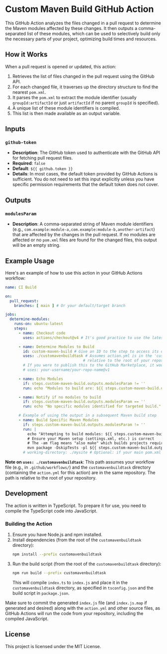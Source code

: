 # Custom Maven Build GitHub Action

This GitHub Action analyzes the files changed in a pull request to determine the Maven modules affected by these changes. It then outputs a comma-separated list of these modules, which can be used to selectively build only the necessary parts of your project, optimizing build times and resources.

## How it Works

When a pull request is opened or updated, this action:
1.  Retrieves the list of files changed in the pull request using the GitHub API.
2.  For each changed file, it traverses up the directory structure to find the nearest `pom.xml`.
3.  It parses the `pom.xml` to extract the module identifier (usually `groupId:artifactId` or just `artifactId` if no parent `groupId` is specified).
4.  A unique list of these module identifiers is compiled.
5.  This list is then made available as an output variable.

## Inputs

### `github-token`
-   **Description**: The GitHub token used to authenticate with the GitHub API for fetching pull request files.
-   **Required**: `false`
-   **Default**: `${{ github.token }}`
-   **Details**: In most cases, the default token provided by GitHub Actions is sufficient. You do not need to set this input explicitly unless you have specific permission requirements that the default token does not cover.

## Outputs

### `modulesParam`
-   **Description**: A comma-separated string of Maven module identifiers (e.g., `com.example:module-a,com.example:module-b,another-artifact`) that are affected by the changes in the pull request. If no modules are affected or no `pom.xml` files are found for the changed files, this output will be an empty string.

## Example Usage

Here's an example of how to use this action in your GitHub Actions workflow:

```yaml
name: CI Build

on:
  pull_request:
    branches: [ main ] # Or your default/target branch

jobs:
  determine-modules:
    runs-on: ubuntu-latest
    steps:
      - name: Checkout code
        uses: actions/checkout@v4 # It's good practice to use the latest major version

      - name: Determine Modules to Build
        id: custom-maven-build # Give an ID to the step to access its outputs
        uses: ./customavenbuildtask # Assumes action.yml is in the 'customavenbuildtask' directory
                                   # relative to the root of your repository.
        # If you were to publish this to the GitHub Marketplace, it would be:
        # uses: your-username/your-repo-name@v1

      - name: Echo Modules
        if: steps.custom-maven-build.outputs.modulesParam != ''
        run: echo "Modules to build are: ${{ steps.custom-maven-build.outputs.modulesParam }}"

      - name: Notify if no modules to build
        if: steps.custom-maven-build.outputs.modulesParam == ''
        run: echo "No specific modules identified for targeted build."

      # Example of using the output in a subsequent Maven build step
      - name: Build Specific Maven Modules
        if: steps.custom-maven-build.outputs.modulesParam != ''
        run: |
          echo "Attempting to build modules: ${{ steps.custom-maven-build.outputs.modulesParam }}"
          # Ensure your Maven setup (settings.xml, etc.) is correct
          # The -am flag means "also make" which builds projects required by the specified modules
          mvn package -DskipTests -pl ${{ steps.custom-maven-build.outputs.modulesParam }} -am
        # working-directory: ./mysite # Optional: if your main pom.xml is not in the root
```

**Note on `uses: ./customavenbuildtask`**: This path assumes your workflow file (e.g., in `.github/workflows/`) and the `customavenbuildtask` directory (containing the `action.yml` for this action) are in the same repository. The path is relative to the root of your repository.

## Development

The action is written in TypeScript. To prepare it for use, you need to compile the TypeScript code into JavaScript.

### Building the Action

1.  Ensure you have Node.js and npm installed.
2.  Install dependencies (from the root of the `customavenbuildtask` directory):
    ```bash
    npm install --prefix customavenbuildtask
    ```
3.  Run the build script (from the root of the `customavenbuildtask` directory):
    ```bash
    npm run build --prefix customavenbuildtask
    ```
    This will compile `index.ts` to `index.js` and place it in the `customavenbuildtask` directory, as specified in `tsconfig.json` and the build script in `package.json`.

Make sure to commit the generated `index.js` file (and `index.js.map` if generated and desired) along with the `action.yml` and other source files, as GitHub Actions will run the code from your repository, including the compiled JavaScript.

## License
This project is licensed under the MIT License.